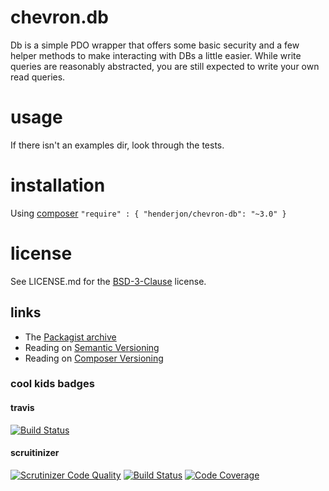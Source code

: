 # chevron.db

Db is a simple PDO wrapper that offers some basic security and a few
helper methods to make interacting with DBs a little easier. While write queries
are reasonably abstracted, you are still expected to write your own read
queries.

# usage

If there isn't an examples dir, look through the tests.

# installation

Using [composer](http://getcomposer.org/) `"require" : { "henderjon/chevron-db": "~3.0" }`

# license

See LICENSE.md for the [BSD-3-Clause](http://opensource.org/licenses/BSD-3-Clause) license.

## links

  - The [Packagist archive](https://packagist.org/packages/henderjon/chevron-db)
  - Reading on [Semantic Versioning](http://semver.org/)
  - Reading on [Composer Versioning](https://getcomposer.org/doc/01-basic-usage.md#package-versions)

### cool kids badges

#### travis

[![Build Status](https://travis-ci.org/henderjon/chevron.db.svg?branch=master)](https://travis-ci.org/henderjon/chevron.db)

#### scruitinizer

[![Scrutinizer Code Quality](https://scrutinizer-ci.com/g/henderjon/chevron.db/badges/quality-score.png?b=master)](https://scrutinizer-ci.com/g/henderjon/chevron.db/?branch=master)
[![Build Status](https://scrutinizer-ci.com/g/henderjon/chevron.db/badges/build.png?b=master)](https://scrutinizer-ci.com/g/henderjon/chevron.db/build-status/master)
[![Code Coverage](https://scrutinizer-ci.com/g/henderjon/chevron.db/badges/coverage.png?b=master)](https://scrutinizer-ci.com/g/henderjon/chevron.db/?branch=master)





